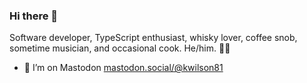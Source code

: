 ### Hi there 👋
Software developer, TypeScript enthusiast, whisky lover, coffee snob, sometime musician, and occasional cook. He/him. 🏴󠁧󠁢󠁳󠁣󠁴󠁿🌱

- 🤔 I’m on Mastodon <a rel="me nofollow" href="https://mastodon.social/@kwilson81">mastodon.social/@kwilson81</a>

<!--
**kwilson/kwilson** is a ✨ _special_ ✨ repository because its `README.md` (this file) appears on your GitHub profile.

Here are some ideas to get you started:

- 🔭 I’m currently working on ...
- 🌱 I’m currently learning ...
- 👯 I’m looking to collaborate on ...
- 🤔 I’m looking for help with ...
- 💬 Ask me about ...
- 📫 How to reach me: ...
- 😄 Pronouns: ...
- ⚡ Fun fact: ...
-->
